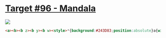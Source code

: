 # [Target #96 - Mandala](https://cssbattle.dev/play/96)

![](https://cssbattle.dev/targets/96.png)

```HTML
<a><b><b z><b y><b w><style>*{background:#243D83;position:absolute}a{width:200;height:200;border-radius:50%;background:#6592CF;left:92;top:42}b{width:55;height:55;border-radius:86px 0;border:20px solid #243D83;background:#6592CF;left:90;top:15}[z]{left:-95;top:55}[y]{transform:rotate(90deg);top:-20;left:55}[w]{top:55;left:-95}
```